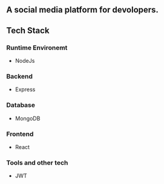 ## A social media platform for devolopers.

## Tech Stack
### Runtime Environemt
+ NodeJs
### Backend
+ Express
### Database
+ MongoDB
### Frontend
+ React

### Tools and other tech
+ JWT
